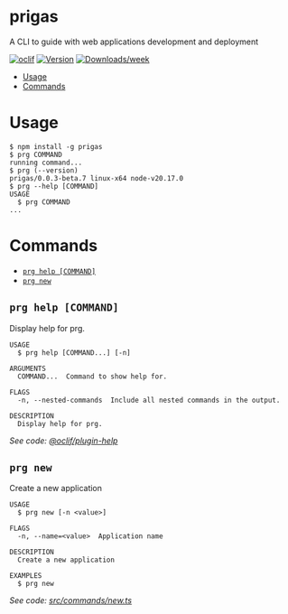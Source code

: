 prigas
=================

A CLI to guide with web applications development and deployment


[![oclif](https://img.shields.io/badge/cli-oclif-brightgreen.svg)](https://oclif.io)
[![Version](https://img.shields.io/npm/v/prigas.svg)](https://npmjs.org/package/prigas)
[![Downloads/week](https://img.shields.io/npm/dw/prigas.svg)](https://npmjs.org/package/prigas)


<!-- toc -->
* [Usage](#usage)
* [Commands](#commands)
<!-- tocstop -->
# Usage
<!-- usage -->
```sh-session
$ npm install -g prigas
$ prg COMMAND
running command...
$ prg (--version)
prigas/0.0.3-beta.7 linux-x64 node-v20.17.0
$ prg --help [COMMAND]
USAGE
  $ prg COMMAND
...
```
<!-- usagestop -->
# Commands
<!-- commands -->
* [`prg help [COMMAND]`](#prg-help-command)
* [`prg new`](#prg-new)

## `prg help [COMMAND]`

Display help for prg.

```
USAGE
  $ prg help [COMMAND...] [-n]

ARGUMENTS
  COMMAND...  Command to show help for.

FLAGS
  -n, --nested-commands  Include all nested commands in the output.

DESCRIPTION
  Display help for prg.
```

_See code: [@oclif/plugin-help](https://github.com/oclif/plugin-help/blob/v6.2.11/src/commands/help.ts)_

## `prg new`

Create a new application

```
USAGE
  $ prg new [-n <value>]

FLAGS
  -n, --name=<value>  Application name

DESCRIPTION
  Create a new application

EXAMPLES
  $ prg new
```

_See code: [src/commands/new.ts](https://github.com/prigas-dev/prigas/blob/v0.0.3-beta.7/src/commands/new.ts)_
<!-- commandsstop -->
